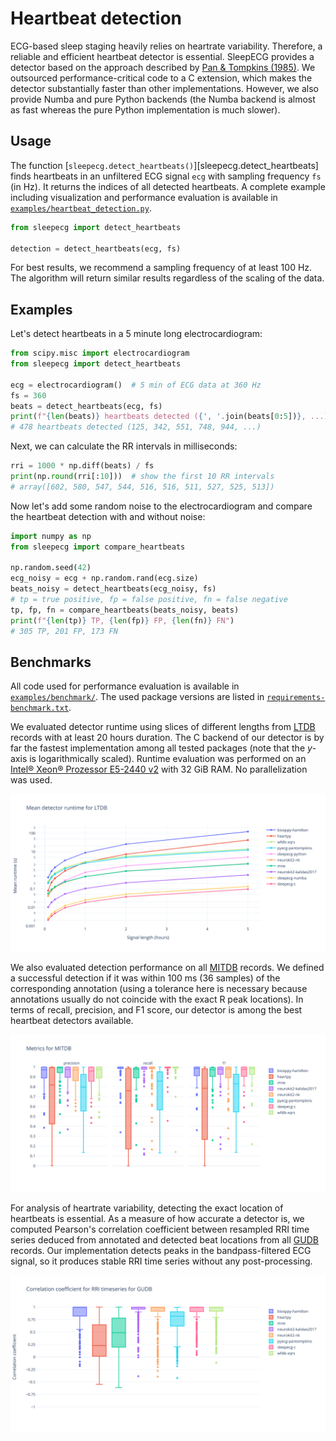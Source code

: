 # Heartbeat detection
ECG-based sleep staging heavily relies on heartrate variability. Therefore, a reliable and efficient heartbeat detector is essential. SleepECG provides a detector based on the approach described by [Pan & Tompkins (1985)](https://doi.org/10.1109/TBME.1985.325532). We outsourced performance-critical code to a C extension, which makes the detector substantially faster than other implementations. However, we also provide Numba and pure Python backends (the Numba backend is almost as fast whereas the pure Python implementation is much slower).


## Usage
The function [`sleepecg.detect_heartbeats()`][sleepecg.detect_heartbeats] finds heartbeats in an unfiltered ECG signal `ecg` with sampling frequency `fs` (in Hz). It returns the indices of all detected heartbeats. A complete example including visualization and performance evaluation is available in [`examples/heartbeat_detection.py`](https://github.com/cbrnr/sleepecg/blob/main/examples/heartbeat_detection.py).

```python
from sleepecg import detect_heartbeats

detection = detect_heartbeats(ecg, fs)
```

For best results, we recommend a sampling frequency of at least 100 Hz. The algorithm will return similar results regardless of the scaling of the data.

## Examples

Let's detect heartbeats in a 5 minute long electrocardiogram:

```python
from scipy.misc import electrocardiogram
from sleepecg import detect_heartbeats

ecg = electrocardiogram()  # 5 min of ECG data at 360 Hz
fs = 360
beats = detect_heartbeats(ecg, fs)
print(f"{len(beats)} heartbeats detected ({', '.join(beats[0:5])}, ...)")
# 478 heartbeats detected (125, 342, 551, 748, 944, ...)
```

Next, we can calculate the RR intervals in milliseconds:

```python
rri = 1000 * np.diff(beats) / fs
print(np.round(rri[:10]))  # show the first 10 RR intervals
# array([602, 580, 547, 544, 516, 516, 511, 527, 525, 513])
```

Now let's add some random noise to the electrocardiogram and compare the heartbeat detection with and without noise:

```python
import numpy as np
from sleepecg import compare_heartbeats

np.random.seed(42)
ecg_noisy = ecg + np.random.rand(ecg.size)
beats_noisy = detect_heartbeats(ecg_noisy, fs)
# tp = true positive, fp = false positive, fn = false negative
tp, fp, fn = compare_heartbeats(beats_noisy, beats)
print(f"{len(tp)} TP, {len(fp)} FP, {len(fn)} FN")
# 305 TP, 201 FP, 173 FN
```

## Benchmarks
All code used for performance evaluation is available in [`examples/benchmark/`](https://github.com/cbrnr/sleepecg/tree/main/examples/benchmark). The used package versions are listed in [`requirements-benchmark.txt`](https://github.com/cbrnr/sleepecg/blob/main/examples/benchmark/requirements-benchmark.txt).

We evaluated detector runtime using slices of different lengths from [LTDB](https://physionet.org/content/ltdb/1.0.0/) records with at least 20 hours duration. The C backend of our detector is by far the fastest implementation among all tested packages (note that the *y*-axis is logarithmically scaled). Runtime evaluation was performed on an [Intel® Xeon® Prozessor E5-2440 v2](https://ark.intel.com/content/www/us/en/ark/products/75263/intel-xeon-processor-e5-2440-v2-20m-cache-1-90-ghz.html) with 32 GiB RAM. No parallelization was used.

![LTDB runtimes](./img/ltdb_runtime_logscale.svg)

We also evaluated detection performance on all [MITDB](https://physionet.org/content/mitdb/1.0.0/) records. We defined a successful detection if it was within 100 ms (36 samples) of the corresponding annotation (using a tolerance here is necessary because annotations usually do not coincide with the exact R peak locations). In terms of recall, precision, and F1 score, our detector is among the best heartbeat detectors available.

![MITDB metrics](./img/mitdb_metrics.svg)

For analysis of heartrate variability, detecting the exact location of heartbeats is essential. As a measure of how accurate a detector is, we computed Pearson's correlation coefficient between resampled RRI time series deduced from annotated and detected beat locations from all [GUDB](https://github.com/berndporr/ECG-GUDB) records. Our implementation detects peaks in the bandpass-filtered ECG signal, so it produces stable RRI time series without any post-processing.

![GUDB pearson correlation](./img/gudb_pearson.svg)
